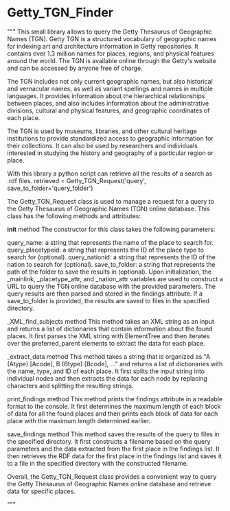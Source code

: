 # Getty_TGN_Finder
"""
This small library allows to query the Getty Thesaurus of Geographic Names (TGN). 
Getty TGN is a structured vocabulary of geographic names for indexing art and architecture
information in Getty repositories. It contains over 1.3 million names for places, regions,
and physical features around the world. The TGN is available online through the Getty's website
and can be accessed by anyone free of charge.

The TGN includes not only current geographic names, but also historical and vernacular names,
as well as variant spellings and names in multiple languages. It provides information about the
hierarchical relationships between places, and also includes information about the administrative
divisions, cultural and physical features, and geographic coordinates of each place.

The TGN is used by museums, libraries, and other cultural heritage institutions to provide
standardized access to geographic information for their collections. It can also be used by
researchers and individuals interested in studying the history and geography of a particular
region or place.

With this library a python script can retrieve all the results of a search as .rdf files.
  retrieved = Getty_TGN_Request('query', save_to_folder='query_folder')

The Getty_TGN_Request class is used to manage a request for a query to the Getty Thesaurus of Geographic Names (TGN) online database. This class has the following methods and attributes:

__init__ method
The constructor for this class takes the following parameters:

query_name: a string that represents the name of the place to search for.
query_placetypeid: a string that represents the ID of the place type to search for (optional).
query_nationid: a string that represents the ID of the nation to search for (optional).
save_to_folder: a string that represents the path of the folder to save the results in (optional).
Upon initialization, the _mainlink, _placetype_attr, and _nation_attr variables are used to construct a URL to query the TGN online database with the provided parameters. The query results are then parsed and stored in the findings attribute. If a save_to_folder is provided, the results are saved to files in the specified directory.

_XML_find_subjects method
This method takes an XML string as an input and returns a list of dictionaries that contain information about the found places. It first parses the XML string with ElementTree and then iterates over the preferred_parent elements to extract the data for each place.

_extract_data method
This method takes a string that is organized as "A (Atype) [Acode], B (Btype) [Bcode], ..." and returns a list of dictionaries with the name, type, and ID of each place. It first splits the input string into individual nodes and then extracts the data for each node by replacing characters and splitting the resulting strings.

print_findings method
This method prints the findings attribute in a readable format to the console. It first determines the maximum length of each block of data for all the found places and then prints each block of data for each place with the maximum length determined earlier.

save_findings method
This method saves the results of the query to files in the specified directory. It first constructs a filename based on the query parameters and the data extracted from the first place in the findings list. It then retrieves the RDF data for the first place in the findings list and saves it to a file in the specified directory with the constructed filename.

Overall, the Getty_TGN_Request class provides a convenient way to query the Getty Thesaurus of Geographic Names online database and retrieve data for specific places.

"""
